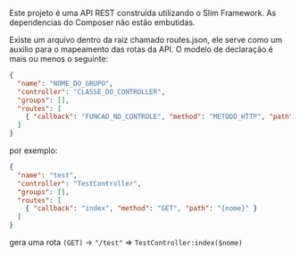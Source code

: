 Este projeto é uma API REST construída utilizando o Slim Framework.
As dependencias do Composer não estão embutidas.

Existe um arquivo dentro da raiz chamado routes.json, ele serve como um auxilio para o mapeamento das rotas da API.
O modelo de declaração é mais ou menos o seguinte:
```json
{
  "name": "NOME_DO_GRUPO", 
  "controller": "CLASSE_DO_CONTROLLER",
  "groups": [],
  "routes": [
    { "callback": "FUNCAO_NO_CONTROLE", "method": "METODO_HTTP", "path": "CAMINHO_DA_ROTA" }
  ]
}
```
por exemplo:
```json
{
  "name": "test",
  "controller": "TestController",
  "groups": [],
  "routes": [
    { "callback": "index", "method": "GET", "path": "{nome}" }
  ]
}
```
gera uma rota `(GET)` -> `"/test"` => `TestController:index($nome)`